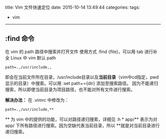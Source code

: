 title: Vim 文件快速定位
date: 2015-10-14 13:49:44
categories:
tags:
- vim
---
## :find 命令
在 vim 的 path 路径中搜索并打开文件
使用方式 :find {file}，可以用 tab 进行补全
Linux 中 vim 默认 path

```vim
path=.,/usr/include,,
```

<!--more-->
即会在当前文件所在目录，/usr/include目录以及**当前目录**（vim中cd指定，pwd显示的目录）中搜索。可以用 :set path+={dir} 添加至搜索路径。
因为不能递归搜索，所以即使当前目录为项目路径，也不能对所有文件进行搜索。

**解决办法：**
在 .vimrc 中修改为：

```vim
path=.,/usr/include,**
```

\*\* 为 vim 中的提供的功能，可以对路径递归搜索，详细见 :h \*
app/\*\* 表示为对 app/ 下所有路径进行搜索。因为空缺代表当前目录，所以 \*\*就是对当前目录进行递归搜索。
